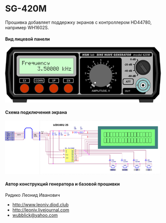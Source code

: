 # SG-420M

Прошивка добавляет поддержку экранов с контроллером HD44780, например WH1602S.

#### Вид лицевой панели

![alt wh1602s](https://github.com/pashamray/SG-420M/blob/master/doc/sg-420m_wh1602s.png)

#### Схема подключения экрана

![alt sch_wh1602s](https://github.com/pashamray/SG-420M/blob/master/doc/SG-420M_sch_wh160x.png)

#### Автор конструкций генератора и базовой прошивки

Ридико Леонид Иванович
* http://www.leoniv.diod.club
* http://leoniv.livejournal.com
* wubblick@yahoo.com
